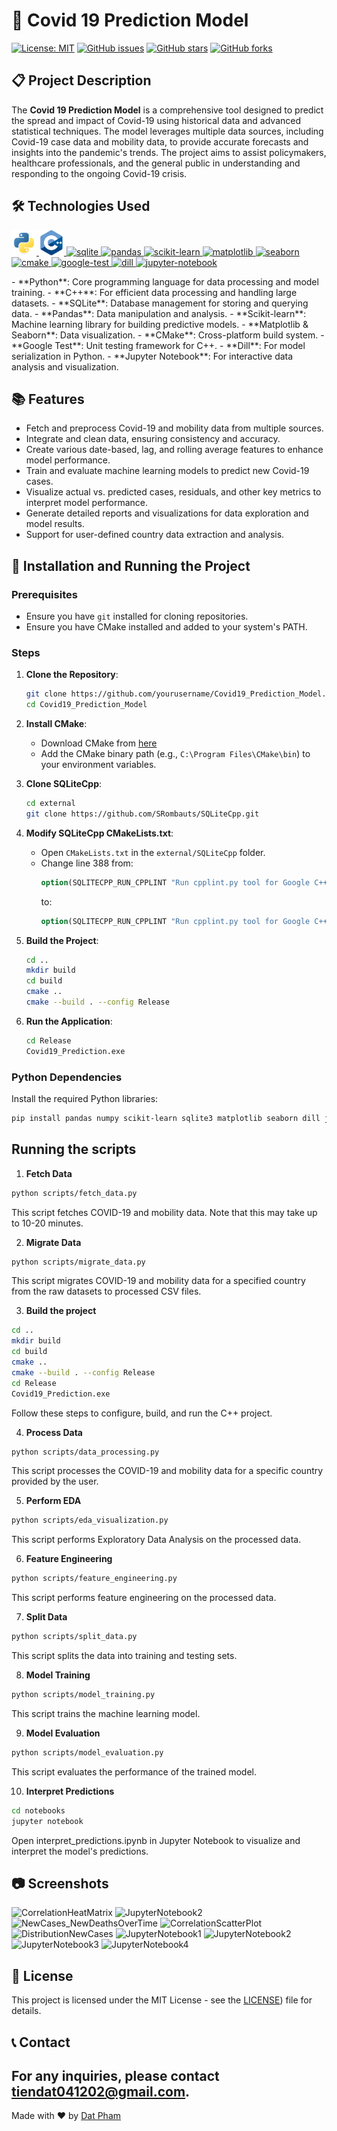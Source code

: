 # 🦠 Covid 19 Prediction Model

[![License: MIT](https://img.shields.io/badge/License-MIT-yellow.svg)](https://github.com/datpham0412/Covid19_Prediction_Model/blob/main/LICENSE)
[![GitHub issues](https://img.shields.io/github/issues/datpham0412/Covid19_Prediction_Model)](https://github.com/datpham0412/Covid19_Prediction_Model/issues)
[![GitHub stars](https://img.shields.io/github/stars/datpham0412/Covid19_Prediction_Model)](https://github.com/datpham0412/Covid19_Prediction_Model/stargazers)
[![GitHub forks](https://img.shields.io/github/forks/datpham0412/Covid19_Prediction_Model)](https://github.com/datpham0412/Covid19_Prediction_Model/network/members)

## 📋 Project Description

The **Covid 19 Prediction Model** is a comprehensive tool designed to predict the spread and impact of Covid-19 using historical data and advanced statistical techniques. The model leverages multiple data sources, including Covid-19 case data and mobility data, to provide accurate forecasts and insights into the pandemic's trends. The project aims to assist policymakers, healthcare professionals, and the general public in understanding and responding to the ongoing Covid-19 crisis.

## 🛠 Technologies Used

<p align="left">
<a href="
https://www.python.org/downloads"
target="_blank" rel="noreferrer">
<img src="
https://raw.githubusercontent.com/devicons/devicon/master/icons/python/python-original.svg"
alt="python" width="40" height="40"/>
</a>
<a href="
https://www.w3schools.com/cpp/"
target="_blank" rel="noreferrer">
<img src="
https://raw.githubusercontent.com/devicons/devicon/master/icons/cplusplus/cplusplus-original.svg"
alt="cplusplus" width="40" height="40"/>
</a>
<a href="
https://www.sqlite.org/download.html"
target="_blank" rel="noreferrer">
<img src="
https://upload.wikimedia.org/wikipedia/commons/9/97/Sqlite-square-icon.svg"
alt="sqlite" width="40" height="40"/>
</a>
<a href="
https://pandas.pydata.org/"
target="_blank" rel="noreferrer">
<img src="
https://miro.medium.com/v2/resize:fit:640/format:webp/1*uyUj__HJekKIkx58kMxlcA.png"
alt="pandas" width="40" height="40"/>
</a>
<a href="
https://scikit-learn.org/stable/"
target="_blank" rel="noreferrer">
<img src="
https://avatars.githubusercontent.com/u/17349883?s=200&v=4"
alt="scikit-learn" width="40" height="40"/>
</a>
<a href="
https://matplotlib.org/"
target="_blank" rel="noreferrer">
<img src="
https://cdn.phidgets.com/education/wp-content/uploads/2021/04/Matplotlib_icon.png"
alt="matplotlib" width="40" height="40"/>
</a>
<a href="
https://seaborn.pydata.org/"
target="_blank" rel="noreferrer">
<img src="
https://cdn.worldvectorlogo.com/logos/seaborn-1.svg"
alt="seaborn" width="40" height="40"/>
</a>
<a href="
https://cmake.org/"
target="_blank" rel="noreferrer">
<img src="
https://upload.wikimedia.org/wikipedia/commons/1/13/Cmake.svg"
alt="cmake" width="40" height="40"/>
</a>
<a href="
https://github.com/google/googletest"
target="_blank" rel="noreferrer">
<img src="
https://banner2.cleanpng.com/20180423/gkw/kisspng-google-logo-logo-logo-5ade7dc753b015.9317679115245306313428.jpg"
alt="google-test" width="40" height="40"/>
</a>
<a href="
https://pypi.org/project/dill/"
target="_blank" rel="noreferrer">
<img src="
https://dill.readthedocs.io/en/latest/_static/pathos.png"
alt="dill" width="40" height="40"/>
</a>
<a href="
https://jupyter.org/"
target="_blank" rel="noreferrer">
<img src="
https://upload.wikimedia.org/wikipedia/commons/3/38/Jupyter_logo.svg"
alt="jupyter-notebook" width="40" height="40"/>
</a>
</p>
- **Python**: Core programming language for data processing and model training.
- **C++**: For efficient data processing and handling large datasets.
- **SQLite**: Database management for storing and querying data.
- **Pandas**: Data manipulation and analysis.
- **Scikit-learn**: Machine learning library for building predictive models.
- **Matplotlib & Seaborn**: Data visualization.
- **CMake**: Cross-platform build system.
- **Google Test**: Unit testing framework for C++.
- **Dill**: For model serialization in Python.
- **Jupyter Notebook**: For interactive data analysis and visualization.

## 📚 Features

- Fetch and preprocess Covid-19 and mobility data from multiple sources.
- Integrate and clean data, ensuring consistency and accuracy.
- Create various date-based, lag, and rolling average features to enhance model performance.
- Train and evaluate machine learning models to predict new Covid-19 cases.
- Visualize actual vs. predicted cases, residuals, and other key metrics to interpret model performance.
- Generate detailed reports and visualizations for data exploration and model results.
- Support for user-defined country data extraction and analysis.

## 🚀 Installation and Running the Project

### Prerequisites

- Ensure you have `git` installed for cloning repositories.
- Ensure you have CMake installed and added to your system's PATH.

### Steps

1. **Clone the Repository**:

   ```sh
   git clone https://github.com/yourusername/Covid19_Prediction_Model.git
   cd Covid19_Prediction_Model
   ```

2. **Install CMake**:

   - Download CMake from [here](https://github.com/Kitware/CMake/releases/download/v3.30.0-rc3/cmake-3.30.0-rc3-windows-x86_64.msi)
   - Add the CMake binary path (e.g., `C:\Program Files\CMake\bin`) to your environment variables.

3. **Clone SQLiteCpp**:

   ```sh
   cd external
   git clone https://github.com/SRombauts/SQLiteCpp.git
   ```

4. **Modify SQLiteCpp CMakeLists.txt**:

   - Open `CMakeLists.txt` in the `external/SQLiteCpp` folder.
   - Change line 388 from:
     ```cmake
     option(SQLITECPP_RUN_CPPLINT "Run cpplint.py tool for Google C++ StyleGuide." ON)
     ```
     to:
     ```cmake
     option(SQLITECPP_RUN_CPPLINT "Run cpplint.py tool for Google C++ StyleGuide." OFF)
     ```

5. **Build the Project**:

   ```sh
   cd ..
   mkdir build
   cd build
   cmake ..
   cmake --build . --config Release
   ```

6. **Run the Application**:
   ```sh
   cd Release
   Covid19_Prediction.exe
   ```

### Python Dependencies

Install the required Python libraries:

```sh
pip install pandas numpy scikit-learn sqlite3 matplotlib seaborn dill joblib notebook
```

## Running the scripts

1. **Fetch Data**

```sh
python scripts/fetch_data.py
```

This script fetches COVID-19 and mobility data. Note that this may take up to 10-20 minutes.

2. **Migrate Data**

```sh
python scripts/migrate_data.py
```

This script migrates COVID-19 and mobility data for a specified country from the raw datasets to processed CSV files.

3. **Build the project**

```sh
cd ..
mkdir build
cd build
cmake ..
cmake --build . --config Release
cd Release
Covid19_Prediction.exe
```

Follow these steps to configure, build, and run the C++ project.

4. **Process Data**

```sh
python scripts/data_processing.py
```

This script processes the COVID-19 and mobility data for a specific country provided by the user.

5. **Perform EDA**

```sh
python scripts/eda_visualization.py
```

This script performs Exploratory Data Analysis on the processed data.

6. **Feature Engineering**

```sh
python scripts/feature_engineering.py
```

This script performs feature engineering on the processed data.

7. **Split Data**

```sh
python scripts/split_data.py
```

This script splits the data into training and testing sets.

8. **Model Training**

```sh
python scripts/model_training.py
```

This script trains the machine learning model.

9. **Model Evaluation**

```sh
python scripts/model_evaluation.py
```

This script evaluates the performance of the trained model.

10. **Interpret Predictions**

```sh
cd notebooks
jupyter notebook
```

Open interpret_predictions.ipynb in Jupyter Notebook to visualize and interpret the model's predictions.

## 📷 Screenshots

![CorrelationHeatMatrix](https://github.com/datpham0412/Covid19_Prediction_Model/assets/100574389/0f403266-8b3d-4c3c-ab27-28e8f5963ce1)
![JupyterNotebook2](https://github.com/datpham0412/Covid19_Prediction_Model/assets/100574389/da923b42-92c2-493f-84c4-c6d08ffae03d)
![NewCases_NewDeathsOverTime](https://github.com/datpham0412/Covid19_Prediction_Model/assets/100574389/a51787f3-ef7f-4366-8849-ec641186a30e)
![CorrelationScatterPlot](https://github.com/datpham0412/Covid19_Prediction_Model/assets/100574389/3f1631c3-b8dc-4c8e-8732-92c6166ac63c)
![DistributionNewCases](https://github.com/datpham0412/Covid19_Prediction_Model/assets/100574389/59cddbbc-ca2c-4050-9b85-bd045380cac9)
![JupyterNotebook1](https://github.com/datpham0412/Covid19_Prediction_Model/assets/100574389/dc8a5a02-ab51-4044-98dc-4f17bd901111)
![JupyterNotebook2](https://github.com/datpham0412/Covid19_Prediction_Model/assets/100574389/49d71df3-e149-4238-919c-c7791d5420f3)
![JupyterNotebook3](https://github.com/datpham0412/Covid19_Prediction_Model/assets/100574389/b1db4032-039b-49c5-b804-4a8a780bcca4)
![JupyterNotebook4](https://github.com/datpham0412/Covid19_Prediction_Model/assets/100574389/787fbf82-9a6e-430c-83b7-e474e8af2eff)

## 📜 License

This project is licensed under the MIT License - see the [LICENSE](https://github.com/datpham0412/Covid19_Prediction_Model/blob/main/LICENSE)) file for details.

## 📞 Contact

## For any inquiries, please contact [tiendat041202@gmail.com](mailto:tiendat041202@gmail.com).

Made with ❤️ by [Dat Pham](https://github.com/datpham0412)
